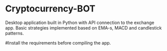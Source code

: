 # Cryptocurrency-BOT
Desktop application built in Python with API connection to the exchange app.
Basic strategies implemented based on EMA-s, MACD and candlestick patterns.

#Install the requirements before compiling the app.
